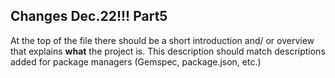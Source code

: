 ## Changes Dec.22!!! Part5

At the top of the file there should be a short introduction and/ or overview that explains **what** the project is. This description should match descriptions added for package managers (Gemspec, package.json, etc.)
